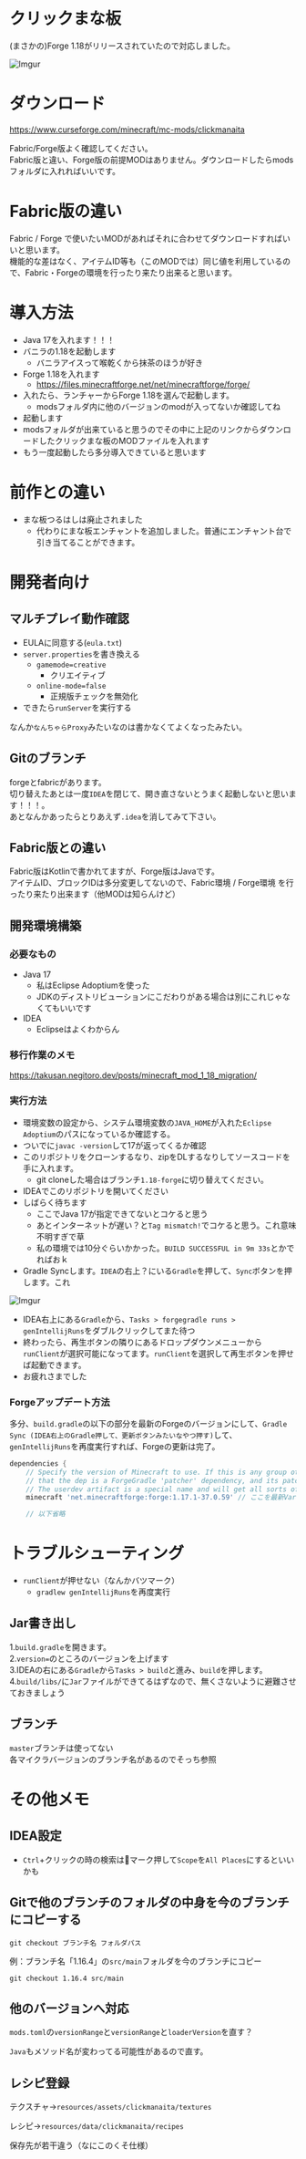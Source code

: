 # クリックまな板
(まさかの)Forge 1.18がリリースされていたので対応しました。

![Imgur](https://imgur.com/UCcfz1e.png)

# ダウンロード
https://www.curseforge.com/minecraft/mc-mods/clickmanaita

Fabric/Forge版よく確認してください。  
Fabric版と違い、Forge版の前提MODはありません。ダウンロードしたらmodsフォルダに入れればいいです。

# Fabric版の違い
Fabric / Forge で使いたいMODがあればそれに合わせてダウンロードすればいいと思います。  
機能的な差はなく、アイテムID等も（このMODでは）同じ値を利用しているので、Fabric・Forgeの環境を行ったり来たり出来ると思います。

# 導入方法
- Java 17を入れます！！！
- バニラの1.18を起動します
    - バニラアイスって喉乾くから抹茶のほうが好き
- Forge 1.18を入れます
  - https://files.minecraftforge.net/net/minecraftforge/forge/
- 入れたら、ランチャーからForge 1.18を選んで起動します。
  - modsフォルダ内に他のバージョンのmodが入ってないか確認してね
- 起動します
- modsフォルダが出来ていると思うのでその中に上記のリンクからダウンロードしたクリックまな板のMODファイルを入れます
- もう一度起動したら多分導入できていると思います

# 前作との違い
- まな板つるはしは廃止されました
    - 代わりにまな板エンチャントを追加しました。普通にエンチャント台で引き当てることができます。
  
# 開発者向け
## マルチプレイ動作確認
- EULAに同意する(`eula.txt`)
- `server.properties`を書き換える
   - `gamemode=creative`
     - クリエイティブ
   - `online-mode=false`
     - 正規版チェックを無効化
- できたら`runServer`を実行する

なんか`なんちゃらProxy`みたいなのは書かなくてよくなったみたい。

## Gitのブランチ
forgeとfabricがあります。  
切り替えたあとは一度`IDEA`を閉じて、開き直さないとうまく起動しないと思います！！！。  
あとなんかあったらとりあえず`.idea`を消してみて下さい。

## Fabric版との違い
Fabric版はKotlinで書かれてますが、Forge版はJavaです。  
アイテムID、ブロックIDは多分変更してないので、Fabric環境 / Forge環境 を行ったり来たり出来ます（他MODは知らんけど）

## 開発環境構築

### 必要なもの
- Java 17
    - 私はEclipse Adoptiumを使った
    - JDKのディストリビューションにこだわりがある場合は別にこれじゃなくてもいいです
- IDEA
    - Eclipseはよくわからん
    
### 移行作業のメモ
https://takusan.negitoro.dev/posts/minecraft_mod_1_18_migration/

### 実行方法
- 環境変数の設定から、システム環境変数の`JAVA_HOME`が入れた`Eclipse Adoptium`のパスになっているか確認する。
- ついでに`javac -version`して17が返ってくるか確認
- このリポジトリをクローンするなり、zipをDLするなりしてソースコードを手に入れます。
    - git cloneした場合はブランチ`1.18-forge`に切り替えてください。
- IDEAでこのリポジトリを開いてください
- しばらく待ちます
    - ここでJava 17が指定できてないとコケると思う
    - あとインターネットが遅い？と`Tag mismatch!`でコケると思う。これ意味不明すぎで草
    - 私の環境では10分ぐらいかかった。`BUILD SUCCESSFUL in 9m 33s`とかでればおｋ
- Gradle Syncします。`IDEA`の右上？にいる`Gradle`を押して、`Sync`ボタンを押します。これ

![Imgur](https://imgur.com/0ra6jbW.png)

- IDEA右上にある`Gradle`から、`Tasks > forgegradle runs > genIntellijRuns`をダブルクリックしてまた待つ
- 終わったら、再生ボタンの隣りにあるドロップダウンメニューから`runClient`が選択可能になってます。`runClient`を選択して再生ボタンを押せば起動できます。
- お疲れさまでした

### Forgeアップデート方法
多分、`build.gradle`の以下の部分を最新のForgeのバージョンにして、`Gradle Sync (IDEA右上のGradle押して、更新ボタンみたいなやつ押す)`して、`genIntellijRuns`を再度実行すれば、Forgeの更新は完了。

```gradle
dependencies {
    // Specify the version of Minecraft to use. If this is any group other than 'net.minecraft', it is assumed
    // that the dep is a ForgeGradle 'patcher' dependency, and its patches will be applied.
    // The userdev artifact is a special name and will get all sorts of transformations applied to it.
    minecraft 'net.minecraftforge:forge:1.17.1-37.0.59' // ここを最新Varに

    // 以下省略

```

# トラブルシューティング
- `runClient`が押せない（なんかバツマーク）
    - `gradlew genIntellijRuns`を再度実行
    
## Jar書き出し

1.`build.gradle`を開きます。  
2.`version=`のところのバージョンを上げます  
3.IDEAの右にある`Gradle`から`Tasks > build`と進み、`build`を押します。
4.`build/libs/`に`Jar`ファイルができてるはずなので、無くさないように避難させておきましょう

## ブランチ
`master`ブランチは使ってない  
各マイクラバージョンのブランチ名があるのでそっち参照

# その他メモ

## IDEA設定
- `Ctrl`+クリックの時の検索は🔧マーク押して`Scope`を`All Places`にするといいかも

## Gitで他のブランチのフォルダの中身を今のブランチにコピーする

`git checkout ブランチ名 フォルダパス`

例：ブランチ名「1.16.4」の`src/main`フォルダを今のブランチにコピー

`git checkout 1.16.4 src/main`

## 他のバージョンへ対応

`mods.toml`の`versionRange`と`versionRange`と`loaderVersion`を直す？

`Java`もメソッド名が変わってる可能性があるので直す。

## レシピ登録
テクスチャ→`resources/assets/clickmanaita/textures`

レシピ→`resources/data/clickmanaita/recipes`

保存先が若干違う（なにこのくそ仕様）